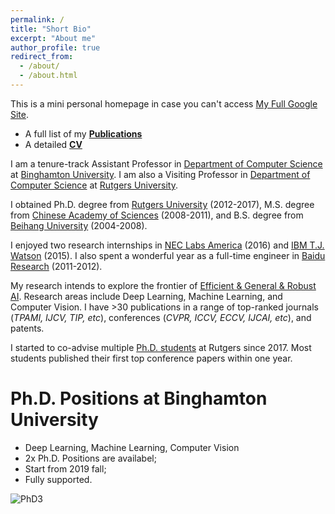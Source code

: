 ```yaml
---
permalink: /
title: "Short Bio"
excerpt: "About me"
author_profile: true
redirect_from: 
  - /about/
  - /about.html
---
```

This is a mini personal homepage in case you can't access [My Full Google Site](https://sites.google.com/site/xipengcshomepage/).
- A full list of my [**Publications**](https://xipeng13.github.io/homepage/files/PUBLICATION.pdf)
- A detailed [**CV**](https://xipeng13.github.io/homepage/files/CV.pdf)

I am a tenure-track Assistant Professor in [Department of Computer Science](https://www.binghamton.edu/computer-science/index.html) at [Binghamton University](https://www.binghamton.edu/). I am also a Visiting Professor in [Department of Computer Science](https://www.cs.rutgers.edu/) at [Rutgers University](https://www.rutgers.edu/).

I obtained Ph.D. degree from [Rutgers University](https://www.cs.rutgers.edu/) (2012-2017), M.S. degree from [Chinese Academy of Sciences](http://www.ia.cas.cn/) (2008-2011), and B.S. degree from [Beihang University](http://dept3.buaa.edu.cn/) (2004-2008).

I enjoyed two research internships in [NEC Labs America](http://www.nec-labs.com/) (2016) and [IBM T.J. Watson](https://www.ibm.com/watson/) (2015). I also spent a wonderful year as a full-time engineer in [Baidu Research](http://research.baidu.com/) (2011-2012).

My research intends to explore the frontier of [Efficient & General & Robust AI](https://xipeng13.github.io/homepage/). Research areas include Deep Learning, Machine Learning, and Computer Vision. I have >30 publications in a range of top-ranked journals (_TPAMI, IJCV, TIP, etc_), conferences (_CVPR, ICCV, ECCV, IJCAI, etc_), and patents. 

I started to co-advise multiple [Ph.D. students](https://sites.google.com/site/xipengcshomepage/student) at Rutgers since 2017. Most students published their first top conference papers within one year.

Ph.D. Positions at Binghamton University
======
- Deep Learning, Machine Learning, Computer Vision
- 2x Ph.D. Positions are availabel;
- Start from 2019 fall;
- Fully supported.

![PhD3](https://xipeng13.github.io/homepage/images/PhD3.jpg)



